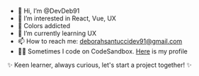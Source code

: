 - 👋 Hi, I’m @DevDeb91
- 👀 I’m interested in React, Vue, UX
- 🎨 Colors addicted
- 🌱 I’m currently learning UX
- 📫 How to reach me: deborahsantuccidev91@gmail.com
- 👩‍💻 Sometimes I code on CodeSandbox. [Here](https://codesandbox.io/dashboard/all/?workspace=6ce31683-f2e6-4416-9466-9d6da21fc340) is my profile

✨ Keen learner, always curious, let's start a project together! ✨

<!---
DevDeb91/DevDeb91 is a ✨ special ✨ repository because its `README.md` (this file) appears on your GitHub profile.
You can click the Preview link to take a look at your changes.
--->
